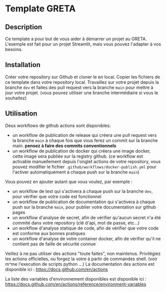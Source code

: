 # Template GRETA

## Description
Ce template a pour but de vous aider à démarrer un projet au GRETA. 
L'exemple est fait pour un projet Streamlit, mais vous pouvez l'adapter à vos besoins.

## Installation
Créer votre repository sur Github et cloner le en local.
Copier les fichiers de ce template dans votre repository local.
Travaillez sur votre projet depuis la branche `dev` et faites des pull request vers la branche `main` pour mettre à jour votre projet. (vous pouvez utiliser une branche intermédiaire si vous le souhaitez)

## Utilisation
Deux workflows de github actions sont disponibles:
- un workflow de publication de release qui créera une pull request vers la branche `main` à chaque fois que vous ferez un commit sur la branche main. **pensez à faire des commits conventionnels**
- un workflow de publication de docker qui créera une image docker, cette image sera publiée sur la registry github. (ce workflow est activable manuellement depuis l'onglet actions de votre repository, vous pouvez modifier le fichier `.github/workflows/docker-publish.yml` pour l'activer automatiquement à chaque push sur la branche `main`)

Vous pouvez en ajouter autant que vous voulez, par exemple :
- un workflow de test qui s'activera à chaque push sur la branche `dev`, pour vérifier que votre code est fonctionnel
- un workflow de publication de documentation qui s'activera à chaque push sur la branche `main`, pour publier votre documentation sur github pages
- un workflow d'analyse de secret, afin de vérifier qu'aucun secret n'a été commité dans votre repository (clé d'api, mot de passe, etc...)
- un workflow d'analyse statique de code, afin de vérifier que votre code est conforme aux bonnes pratiques
- un workflow d'analyse de votre container docker, afin de vérifier qu'il ne contient pas de faille de sécurité connue

Veillez à ne pas utiliser des actions "toute faites", non maintenus. Privilégiez les actions officielles, ou forgez la votre à partir de commandes shell. (voir m^me l'execution de scripts python ...)
La documentation des actions est disponible ici : https://docs.github.com/en/actions

La liste des variables d'environnement disponibles est disponible ici : https://docs.github.com/en/actions/reference/environment-variables 
